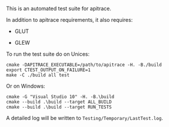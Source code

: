 This is an automated test suite for apitrace.

In addition to apitrace requirements, it also requires:

* GLUT

* GLEW

To run the test suite do on Unices:

    cmake -DAPITRACE_EXECUTABLE=/path/to/apitrace -H. -B./build
    export CTEST_OUTPUT_ON_FAILURE=1
    make -C ./build all test

Or on Windows:

    cmake -G "Visual Studio 10" -H. -B.\build
    cmake --build .\build --target ALL_BUILD
    cmake --build .\build --target RUN_TESTS

A detailed log will be written to `Testing/Temporary/LastTest.log`.
